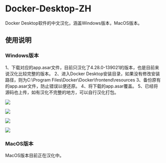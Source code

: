 # Docker-Desktop-ZH
Docker Desktop软件的中文汉化，涵盖Windows版本，MacOS版本。
## 使用说明
### Windows版本
1、下载对应的app.asar文件，目前只汉化了4.28.0-139021的版本，也是目前来说汉化比较完整的版本。
2、进入Docker Desktop安装目录，如果没有修改安装路径，则为C:\Program Files\Docker\Docker\frontend\resources
3、备份原有的app.asar文件，防止错误以便还原。
4、将下载的app.asar覆盖。
5、已经将源码也上传，如有汉化不完整的地方，可以自行汉化打包。
<p><img src="https://raw.githubusercontent.com/tangyabo/Docker-Desktop-ZH/main/%E6%B1%89%E5%8C%96%E6%88%AA%E5%9B%BE/Windows/1.jpg"></p>
<p><img src="https://raw.githubusercontent.com/tangyabo/Docker-Desktop-ZH/main/%E6%B1%89%E5%8C%96%E6%88%AA%E5%9B%BE/Windows/2.jpg"></p>
<p><img src="https://raw.githubusercontent.com/tangyabo/Docker-Desktop-ZH/main/%E6%B1%89%E5%8C%96%E6%88%AA%E5%9B%BE/Windows/3.jpg"></p>
<p><img src="https://raw.githubusercontent.com/tangyabo/Docker-Desktop-ZH/main/%E6%B1%89%E5%8C%96%E6%88%AA%E5%9B%BE/Windows/4.jpg"></p>

### MacOS版本
MacOS版本目前正在汉化中。
